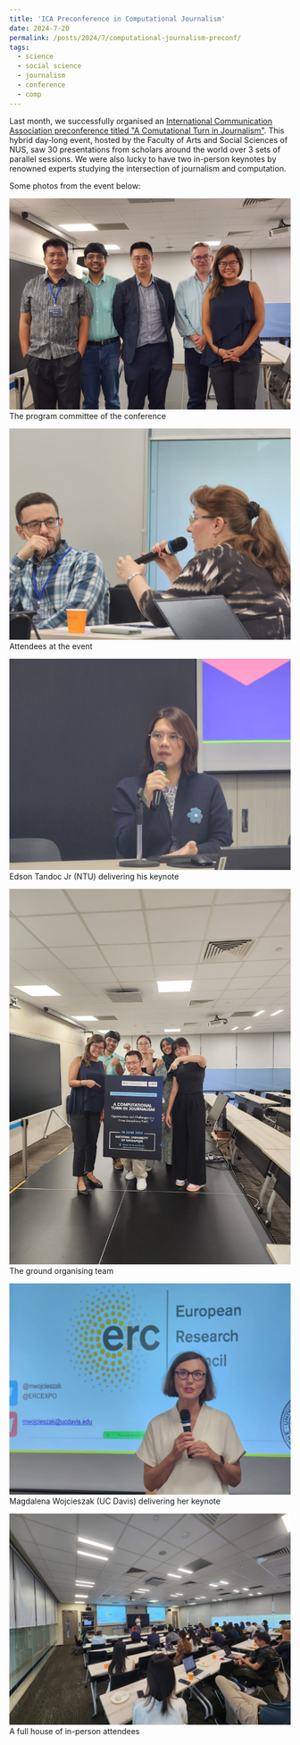 ```yaml
---
title: 'ICA Preconference in Computational Journalism'
date: 2024-7-20
permalink: /posts/2024/7/computational-journalism-preconf/
tags:
  - science
  - social science
  - journalism
  - conference
  - comp
---
```


Last month, we successfully organised an [International Communication Association preconference titled "A Comutational Turn in Journalism"](https://fass.nus.edu.sg/cnm/ica-2024/). This hybrid day-long event, hosted by the Faculty of Arts and Social Sciences of NUS, saw 30 presentations from scholars around the world over 3 sets of parallel sessions. We were also lucky to have two in-person keynotes by renowned experts studying the intersection of journalism and computation.

Some photos from the event below:

![preconference 1](/assets/images/preconf1.jpg)
<span style="font-size: 14px; line-height: 1;">The program committee of the conference</span>

![preconference 2](/assets/images/preconf2.jpg)
<span style="font-size: 14px; line-height: 1;">Attendees at the event</span>

![preconference 3](/assets/images/preconf3.jpg)
<span style="font-size: 14px; line-height: 1;">Edson Tandoc Jr (NTU) delivering his keynote</span>

![preconference 4](/assets/images/preconf4.jpg)
<span style="font-size: 14px; line-height: 1;">The ground organising team</span>

![preconference 5](/assets/images/preconf5.jpg)
<span style="font-size: 14px; line-height: 1;">Magdalena Wojcieszak (UC Davis) delivering her keynote</span>

![preconference 6](/assets/images/preconf6.jpg)
<span style="font-size: 14px; line-height: 1;">A full house of in-person attendees</span>
